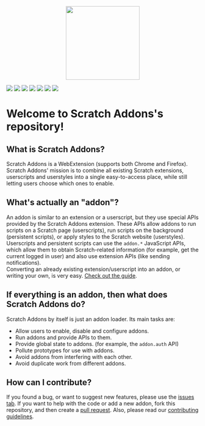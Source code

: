 <p align="center"><img src="https://raw.githubusercontent.com/ScratchAddons/ScratchAddons/master/images/icon.png" width="193" height="193"></p>

![](https://img.shields.io/github/watchers/ScratchAddons/ScratchAddons?color=blue&logo=GitHub&logoColor=white&style=flat-square) ![](https://img.shields.io/github/stars/ScratchAddons/ScratchAddons?color=blue&logo=GitHub&logoColor=white&style=flat-square) ![](https://img.shields.io/github/forks/ScratchAddons/ScratchAddons?color=blue&logo=GitHub&logoColor=white&style=flat-square) ![](https://img.shields.io/github/issues/ScratchAddons/ScratchAddons?color=green&logo=GitHub&logoColor=white&style=flat-square) ![](https://img.shields.io/github/issues-closed/ScratchAddons/ScratchAddons?color=red&logo=GitHub&logoColor=white&style=flat-square) ![](https://img.shields.io/github/issues-pr/ScratchAddons/ScratchAddons?color=green&logo=GitHub&logoColor=white&style=flat-square) ![](https://img.shields.io/github/issues-pr-closed/ScratchAddons/ScratchAddons?color=red&logo=GitHub&logoColor=white&style=flat-square)

# Welcome to Scratch Addons's repository!

## What is Scratch Addons?

Scratch Addons is a WebExtension (supports both Chrome and Firefox). Scratch Addons' mission is to combine all existing Scratch extensions, userscripts and userstyles into a single easy-to-access place, while still letting users choose which ones to enable.

## What's actually an "addon"?

An addon is similar to an extension or a userscript, but they use special APIs provided by the Scratch Addons extension. These APIs allow addons to run scripts on a Scratch page (userscripts), run scripts on the background (persistent scripts), or apply styles to the Scratch website (userstyles).  
Userscripts and persistent scripts can use the `addon.*` JavaScript APIs, which allow them to obtain Scratch-related information (for example, get the current logged in user) and also use extension APIs (like sending notifications).  
Converting an already existing extension/userscript into an addon, or writing your own, is very easy. [Check out the guide](https://github.com/ScratchAddons/ScratchAddons/wiki/Creating-an-addon).

## If everything is an addon, then what does Scratch Addons do?

Scratch Addons by itself is just an addon loader. Its main tasks are:

- Allow users to enable, disable and configure addons.
- Run addons and provide APIs to them.
- Provide global state to addons. (for example, the `addon.auth` API)
- Pollute prototypes for use with addons.
- Avoid addons from interfering with each other.
- Avoid duplicate work from different addons.

## How can I contribute?

If you found a bug, or want to suggest new features, please use the [issues tab](https://github.com/ScratchAddons/ScratchAddons/issues). If you want to help with the code or add a new addon, fork this repository, and then create a [pull request](https://github.com/ScratchAddons/ScratchAddons/pulls). Also, please read our [contributing guidelines](https://github.com/ScratchAddons/ScratchAddons/blob/master/CONTRIBUTING.md).
